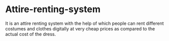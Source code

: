 # Attire-renting-system
It is an attire renting system with the help of which people can rent different costumes and clothes digitally at very cheap prices as compared to the actual cost of the dress.
